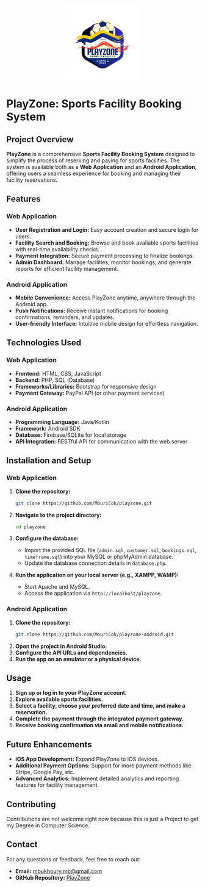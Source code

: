 <div align="center">
  <img src="./PZ_tp.svg" alt="PlayZone Logo" width="200">
</div>

# PlayZone: Sports Facility Booking System

## Project Overview

**PlayZone** is a comprehensive **Sports Facility Booking System** designed to simplify the process of reserving and paying for sports facilities. The system is available both as a **Web Application** and an **Android Application**, offering users a seamless experience for booking and managing their facility reservations.

## Features

### Web Application
- **User Registration and Login:** Easy account creation and secure login for users.
- **Facility Search and Booking:** Browse and book available sports facilities with real-time availability checks.
- **Payment Integration:** Secure payment processing to finalize bookings.
- **Admin Dashboard:** Manage facilities, monitor bookings, and generate reports for efficient facility management.

### Android Application
- **Mobile Convenience:** Access PlayZone anytime, anywhere through the Android app.
- **Push Notifications:** Receive instant notifications for booking confirmations, reminders, and updates.
- **User-friendly Interface:** Intuitive mobile design for effortless navigation.

## Technologies Used

### Web Application
- **Frontend:** HTML, CSS, JavaScript
- **Backend:** PHP, SQL (Database)
- **Frameworks/Libraries:** Bootstrap for responsive design
- **Payment Gateway:** PayPal API (or other payment services)

### Android Application
- **Programming Language:** Java/Kotlin
- **Framework:** Android SDK
- **Database:** Firebase/SQLite for local storage
- **API Integration:** RESTful API for communication with the web server

## Installation and Setup

### Web Application
1. **Clone the repository:**
   ```bash
   git clone https://github.com/MouriCok/playzone.git
   ```
2. **Navigate to the project directory:**
   ```bash
   cd playzone
   ```
3. **Configure the database:**
   - Import the provided SQL file (`admin.sql`, `customer.sql`, `bookings.sql`, `timeframe.sql`) into your MySQL or phpMyAdmin database.
   - Update the database connection details in `database.php`.

4. **Run the application on your local server (e.g., XAMPP, WAMP):**
   - Start Apache and MySQL.
   - Access the application via `http://localhost/playzone`.

### Android Application
1. **Clone the repository:**
   ```bash
   git clone https://github.com/MouriCok/playzone-android.git
   ```
2. **Open the project in Android Studio.**
3. **Configure the API URLs and dependencies.**
4. **Run the app on an emulator or a physical device.**

## Usage

1. **Sign up or log in to your PlayZone account.**
2. **Explore available sports facilities.**
3. **Select a facility, choose your preferred date and time, and make a reservation.**
4. **Complete the payment through the integrated payment gateway.**
5. **Receive booking confirmation via email and mobile notifications.**

## Future Enhancements
- **iOS App Development:** Expand PlayZone to iOS devices.
- **Additional Payment Options:** Support for more payment methods like Stripe, Google Pay, etc.
- **Advanced Analytics:** Implement detailed analytics and reporting features for facility management.

## Contributing
Contributions are not welcome right now because this is just a Project to get my Degree in Computer Science.

## Contact
For any questions or feedback, feel free to reach out:

- **Email:** [mbukhoury.mb@gmail.com](mailto:mbukhoury.mb@gmail.com)
- **GitHub Repository:** [PlayZone](https://github.com/MouriCok/playzone)
